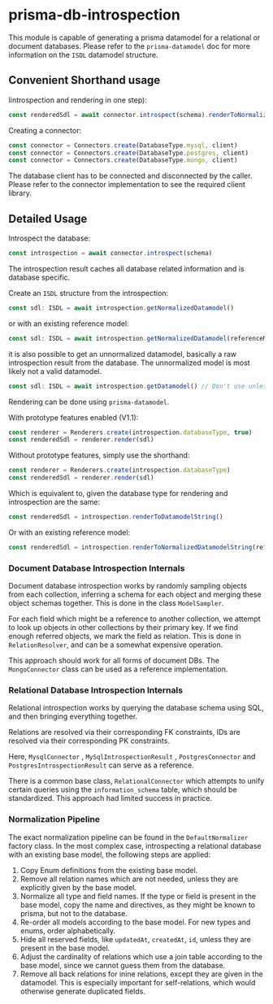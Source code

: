 # prisma-db-introspection

This module is capable of generating a prisma datamodel for a relational or document databases. Please refer to the `prisma-datamodel` doc for more information on the `ISDL` datamodel structure.

## Convenient Shorthand usage 

Iintrospection and rendering in one step):

```typescript
const renderedSdl = await connector.introspect(schema).renderToNormalizdDatamodelString()
```

Creating a connector: 

```typescript
const connector = Connectors.create(DatabaseType.mysql, client)
const connector = Connectors.create(DatabaseType.postgres, client)
const connector = Connectors.create(DatabaseType.mongo, client)
```

The database client has to be connected and disconnected by the caller. Please refer to the connector implementation to see the required client library.

## Detailed Usage 

Introspect the database:
```typescript
const introspection = await connector.introspect(schema)
```

The introspection result caches all database related information and is database specific.

Create an `ISDL` structure from the introspection:

```typescript
const sdl: ISDL = await introspection.getNormalizedDatamodel()
```

or with an existing reference model:
```typescript
const sdl: ISDL = await introspection.getNormalizedDatamodel(referenceModel)
```

it is also possible to get an unnormalized datamodel, basically a raw introspection result from the database. The unnormalized model is most likely not a valid datamodel.

```typescript
const sdl: ISDL = await introspection.getDatamodel() // Don't use unless you know what you're doing
```

Rendering can be done using `prisma-datamodel`.

With prototype features enabled (V1.1):

```typescript
const renderer = Renderers.create(introspection.databaseType, true)
const renderedSdl = renderer.render(sdl)
```

Without prototype features, simply use the shorthand:
```typescript
const renderer = Renderers.create(introspection.databaseType)
const renderedSdl = renderer.render(sdl)
```
Which is equivalent to, given the database type for rendering and introspection are the same:

```typescript
const renderedSdl = introspection.renderToDatamodelString()
```

Or with an existing reference model:

```typescript
const renderedSdl = introspection.renderToNormalizedDatamodelString(referenceModel)
```

### Document Database Introspection Internals

Document database introspection works by randomly sampling objects from each collection, inferring a schema for each object and merging these object schemas together. This is done in the class `ModelSampler`.

For each field which might be a reference to another collection, we attempt to look up objects in other collections by their primary key. If we find enough referred objects, we mark the field as relation. This is done in `RelationResolver`, and can be a somewhat expensive operation.

This approach should work for all forms of document DBs. The `MongoConnector` class can be used as a reference implementation.

### Relational Database Introspection Internals

Relational introspection works by querying the database schema using SQL, and then bringing everything together. 

Relations are resolved via their corresponding FK constraints, IDs are resolved via their corresponding PK constraints. 

Here, `MysqlConnector` , `MySqlIntrospectionResult` , `PostgresConnector` and `PostgresIntrospectionResult` can serve as a reference. 

There is a common base class, `RelationalConnector` which attempts to unify certain queries using the `information_schema` table, which should be standardized. This approach had limited success in practice. 

### Normalization Pipeline

The exact normalization pipeline can be found in the `DefaultNormalizer` factory class. In the most complex case, introspecting a relational database with an existing base model, the following steps are applied:

1. Copy Enum definitions from the existing base model.
2. Remove all relation names which are not needed, unless they are explicitly given by the base model.
3. Normalize all type and field names. If the type or field is present in the base model, copy the name and directives, as they might be known to prisma, but not to the database.
4. Re-order all models according to the base model. For new types and enums, order alphabetically.
5. Hide all reserved fields, like `updatedAt`, `createdAt`, `id`, unless they are present in the base model.
6. Adjust the cardinality of relations which use a join table according to the base model, since we cannot guess them from the database.
7. Remove all back relations for inine relations, except they are given in the datamodel. This is especially important for self-relations, which would otherwise generate duplicated fields.